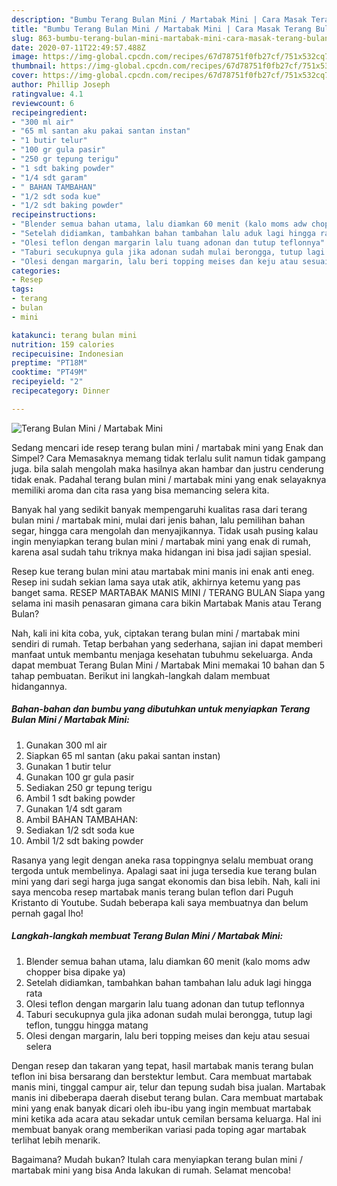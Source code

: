 ```yaml
---
description: "Bumbu Terang Bulan Mini / Martabak Mini | Cara Masak Terang Bulan Mini / Martabak Mini Yang Bisa Manjain Lidah"
title: "Bumbu Terang Bulan Mini / Martabak Mini | Cara Masak Terang Bulan Mini / Martabak Mini Yang Bisa Manjain Lidah"
slug: 863-bumbu-terang-bulan-mini-martabak-mini-cara-masak-terang-bulan-mini-martabak-mini-yang-bisa-manjain-lidah
date: 2020-07-11T22:49:57.488Z
image: https://img-global.cpcdn.com/recipes/67d78751f0fb27cf/751x532cq70/terang-bulan-mini-martabak-mini-foto-resep-utama.jpg
thumbnail: https://img-global.cpcdn.com/recipes/67d78751f0fb27cf/751x532cq70/terang-bulan-mini-martabak-mini-foto-resep-utama.jpg
cover: https://img-global.cpcdn.com/recipes/67d78751f0fb27cf/751x532cq70/terang-bulan-mini-martabak-mini-foto-resep-utama.jpg
author: Phillip Joseph
ratingvalue: 4.1
reviewcount: 6
recipeingredient:
- "300 ml air"
- "65 ml santan aku pakai santan instan"
- "1 butir telur"
- "100 gr gula pasir"
- "250 gr tepung terigu"
- "1 sdt baking powder"
- "1/4 sdt garam"
- " BAHAN TAMBAHAN"
- "1/2 sdt soda kue"
- "1/2 sdt baking powder"
recipeinstructions:
- "Blender semua bahan utama, lalu diamkan 60 menit (kalo moms adw chopper bisa dipake ya)"
- "Setelah didiamkan, tambahkan bahan tambahan lalu aduk lagi hingga rata"
- "Olesi teflon dengan margarin lalu tuang adonan dan tutup teflonnya"
- "Taburi secukupnya gula jika adonan sudah mulai berongga, tutup lagi teflon, tunggu hingga matang"
- "Olesi dengan margarin, lalu beri topping meises dan keju atau sesuai selera"
categories:
- Resep
tags:
- terang
- bulan
- mini

katakunci: terang bulan mini 
nutrition: 159 calories
recipecuisine: Indonesian
preptime: "PT18M"
cooktime: "PT49M"
recipeyield: "2"
recipecategory: Dinner

---
```



![Terang Bulan Mini / Martabak Mini](https://img-global.cpcdn.com/recipes/67d78751f0fb27cf/751x532cq70/terang-bulan-mini-martabak-mini-foto-resep-utama.jpg)

Sedang mencari ide resep terang bulan mini / martabak mini yang Enak dan Simpel? Cara Memasaknya memang tidak terlalu sulit namun tidak gampang juga. bila salah mengolah maka hasilnya akan hambar dan justru cenderung tidak enak. Padahal terang bulan mini / martabak mini yang enak selayaknya memiliki aroma dan cita rasa yang bisa memancing selera kita.

Banyak hal yang sedikit banyak mempengaruhi kualitas rasa dari terang bulan mini / martabak mini, mulai dari jenis bahan, lalu pemilihan bahan segar, hingga cara mengolah dan menyajikannya. Tidak usah pusing kalau ingin menyiapkan terang bulan mini / martabak mini yang enak di rumah, karena asal sudah tahu triknya maka hidangan ini bisa jadi sajian spesial.

Resep kue terang bulan mini atau martabak mini manis ini enak anti eneg. Resep ini sudah sekian lama saya utak atik, akhirnya ketemu yang pas banget sama. RESEP MARTABAK MANIS MINI / TERANG BULAN Siapa yang selama ini masih penasaran gimana cara bikin Martabak Manis atau Terang Bulan?


Nah, kali ini kita coba, yuk, ciptakan terang bulan mini / martabak mini sendiri di rumah. Tetap berbahan yang sederhana, sajian ini dapat memberi manfaat untuk membantu menjaga kesehatan tubuhmu sekeluarga. Anda dapat membuat Terang Bulan Mini / Martabak Mini memakai 10 bahan dan 5 tahap pembuatan. Berikut ini langkah-langkah dalam membuat hidangannya.

<!--inarticleads1-->

##### Bahan-bahan dan bumbu yang dibutuhkan untuk menyiapkan Terang Bulan Mini / Martabak Mini:

1. Gunakan 300 ml air
1. Siapkan 65 ml santan (aku pakai santan instan)
1. Gunakan 1 butir telur
1. Gunakan 100 gr gula pasir
1. Sediakan 250 gr tepung terigu
1. Ambil 1 sdt baking powder
1. Gunakan 1/4 sdt garam
1. Ambil  BAHAN TAMBAHAN:
1. Sediakan 1/2 sdt soda kue
1. Ambil 1/2 sdt baking powder


Rasanya yang legit dengan aneka rasa toppingnya selalu membuat orang tergoda untuk membelinya. Apalagi saat ini juga tersedia kue terang bulan mini yang dari segi harga juga sangat ekonomis dan bisa lebih. Nah, kali ini saya mencoba resep martabak manis terang bulan teflon dari Puguh Kristanto di Youtube. Sudah beberapa kali saya membuatnya dan belum pernah gagal lho! 

<!--inarticleads2-->

##### Langkah-langkah membuat Terang Bulan Mini / Martabak Mini:

1. Blender semua bahan utama, lalu diamkan 60 menit (kalo moms adw chopper bisa dipake ya)
1. Setelah didiamkan, tambahkan bahan tambahan lalu aduk lagi hingga rata
1. Olesi teflon dengan margarin lalu tuang adonan dan tutup teflonnya
1. Taburi secukupnya gula jika adonan sudah mulai berongga, tutup lagi teflon, tunggu hingga matang
1. Olesi dengan margarin, lalu beri topping meises dan keju atau sesuai selera


Dengan resep dan takaran yang tepat, hasil martabak manis terang bulan teflon ini bisa bersarang dan berstektur lembut. Cara membuat martabak manis mini, tinggal campur air, telur dan tepung sudah bisa jualan. Martabak manis ini dibeberapa daerah disebut terang bulan. Cara membuat martabak mini yang enak banyak dicari oleh ibu-ibu yang ingin membuat martabak mini ketika ada acara atau sekadar untuk cemilan bersama keluarga. Hal ini membuat banyak orang memberikan variasi pada toping agar martabak terlihat lebih menarik. 

Bagaimana? Mudah bukan? Itulah cara menyiapkan terang bulan mini / martabak mini yang bisa Anda lakukan di rumah. Selamat mencoba!
